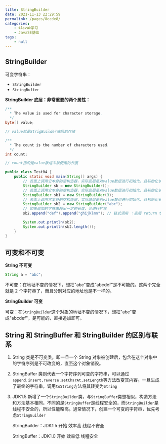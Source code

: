 ```yaml
---
title: StringBuilder
date: 2021-11-13 22:29:59
permalink: /pages/8ccde8/
categories:
    - 《Java》学习
    - JavaSE基础
tags:
    - null
---
```


## StringBuilder

可变字符串：

-   `StringBuilder`
-   `StringBuffer`

**StringBuilder 底层：非常重要的两个属性：**

```java
/**
  * The value is used for character storage.
  */
byte[] value;

// value就是StrigBuilder底层的存储
```

```java
/**
  * The count is the number of characters used.
  */
int count;

// count指的是value数组中被使用的长度
```

```java
public class Test04 {
    public static void main(String[] args) {
        // 表面上调用它本身的空构造器，实际底层是对value数组进行初始化，且初始化长度为16
        StringBuilder sb = new StringBuilder();
        // 表面上调用它本身的空构造器，实际底层是对value数组进行初始化，且初始化长度为传入的3
        StringBuilder sb1 = new StringBuilder(3);
        // 表面上调用它本身的空构造器，实际底层是对value数组进行初始化，且初始化长度为你传入的字符串的长度加上16
        StringBuilder sb2 = new StringBuilder("abc");
        // 如果追加的字符串超出一定的长度，会进行扩容
        sb2.append("def").append("ghijklmn"); // 链式调用 ：底层 return this;

        System.out.println(sb2);
        System.out.println(sb2.length());
    }
}

```

## 可变和不可变

**String 不可变**

```java
String a = "abc";
```

不可变：在地址不变的情况下，想把"abc"变成"abcdef"是不可能的。这两个完全就是 2 个字符串了，而且分别对应的地址也是不一样的。

**StringBuilder 可变**

可变：在`StringBuilder`这个对象的地址不变的情况下，想把"abc"变成"abcdef"，是可能的，直接追加即可。

## String 和 StringBuffer 和 StringBuilder 的区别与联系

1.  String 类是不可变类，即一旦一个 String 对象被创建后，包含在这个对象中的字符序列是不可改变的，直至这个对象销毁。

2.  StringBuffer 类则代表一个字符序列可变的字符串，可以通过`append,insert,reverse,setCharAt,setLength`等方法改变其内容。一旦生成了最终的字符串，调用`toString`方法将其转变为`String`

3.  JDK1.5 新增了一个`StringBuilder`类，与`StringBuffer`类想相似，构造方法和方法基本相同，不同的是`StringBuffer`是线程安全的，而`StringBuilder`是线程不安全的，所以性能略高。通常情况下，创建一个可变的字符串，优先考虑`StringBuilder`

    StringBuilder：JDK1.5 开始 效率高 线程不安全

    StringBuffer：JDK1.0 开始 效率低 线程安全
